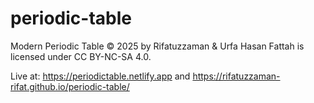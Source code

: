 # periodic-table 
Modern Periodic Table © 2025 by Rifatuzzaman & Urfa Hasan Fattah is licensed under CC BY-NC-SA 4.0. 


Live at: 
https://periodictable.netlify.app 
and 
https://rifatuzzaman-rifat.github.io/periodic-table/
